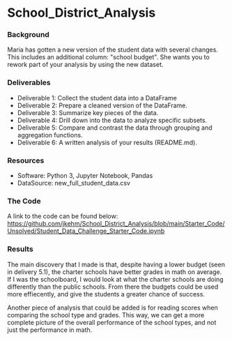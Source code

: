 # School_District_Analysis

### Background
Maria has gotten a new version of the student data with several changes. This includes an additional column: "school budget". She wants you to rework part of your analysis by using the new dataset.
### Deliverables
* Deliverable 1: Collect the student data into a DataFrame
* Deliverable 2: Prepare a cleaned version of the DataFrame.
* Deliverable 3: Summarize key pieces of the data.
* Deliverable 4: Drill down into the data to analyze specific subsets.
* Deliverable 5: Compare and contrast the data through grouping and aggregation functions.
* Deliverable 6: A written analysis of your results (README.md).

### Resources
* Software: Python 3, Jupyter Notebook, Pandas
* DataSource: new_full_student_data.csv 

### The Code
A link to the code can be found below:
https://github.com/jkehm/School_District_Analysis/blob/main/Starter_Code/Unsolved/Student_Data_Challenge_Starter_Code.ipynb

### Results
The main discovery that I made is that, despite having a lower budget (seen in delivery 5.1), the charter schools have better grades in math on average. If I was the schoolboard, I would look at what the charter schools are doing differently than the public schools. From there the budgets could be used more effiecently, and give the students a greater chance of success. 

Another piece of analysis that could be added is for reading scores when comparing the school type and grades. This way, we can get a more complete picture of the overall performance of the school types, and not just the performance in math. 
